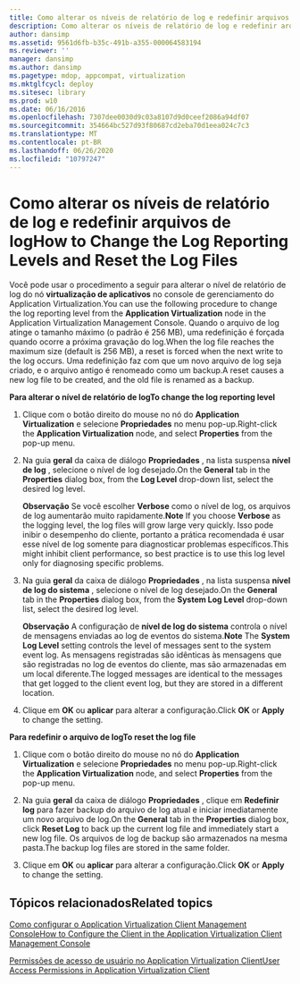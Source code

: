 ```yaml
---
title: Como alterar os níveis de relatório de log e redefinir arquivos de log
description: Como alterar os níveis de relatório de log e redefinir arquivos de log
author: dansimp
ms.assetid: 9561d6fb-b35c-491b-a355-000064583194
ms.reviewer: ''
manager: dansimp
ms.author: dansimp
ms.pagetype: mdop, appcompat, virtualization
ms.mktglfcycl: deploy
ms.sitesec: library
ms.prod: w10
ms.date: 06/16/2016
ms.openlocfilehash: 7307dee0030d9c03a8107d9d0ceef2086a94df07
ms.sourcegitcommit: 354664bc527d93f80687cd2eba70d1eea024c7c3
ms.translationtype: MT
ms.contentlocale: pt-BR
ms.lasthandoff: 06/26/2020
ms.locfileid: "10797247"
---
```

# <span data-ttu-id="cbdd6-103">Como alterar os níveis de relatório de log e redefinir arquivos de log</span><span class="sxs-lookup"><span data-stu-id="cbdd6-103">How to Change the Log Reporting Levels and Reset the Log Files</span></span>


<span data-ttu-id="cbdd6-104">Você pode usar o procedimento a seguir para alterar o nível de relatório de log do nó **virtualização de aplicativos** no console de gerenciamento do Application Virtualization.</span><span class="sxs-lookup"><span data-stu-id="cbdd6-104">You can use the following procedure to change the log reporting level from the **Application Virtualization** node in the Application Virtualization Management Console.</span></span> <span data-ttu-id="cbdd6-105">Quando o arquivo de log atinge o tamanho máximo (o padrão é 256 MB), uma redefinição é forçada quando ocorre a próxima gravação do log.</span><span class="sxs-lookup"><span data-stu-id="cbdd6-105">When the log file reaches the maximum size (default is 256 MB), a reset is forced when the next write to the log occurs.</span></span> <span data-ttu-id="cbdd6-106">Uma redefinição faz com que um novo arquivo de log seja criado, e o arquivo antigo é renomeado como um backup.</span><span class="sxs-lookup"><span data-stu-id="cbdd6-106">A reset causes a new log file to be created, and the old file is renamed as a backup.</span></span>

**<span data-ttu-id="cbdd6-107">Para alterar o nível de relatório de log</span><span class="sxs-lookup"><span data-stu-id="cbdd6-107">To change the log reporting level</span></span>**

1.  <span data-ttu-id="cbdd6-108">Clique com o botão direito do mouse no nó do **Application Virtualization** e selecione **Propriedades** no menu pop-up.</span><span class="sxs-lookup"><span data-stu-id="cbdd6-108">Right-click the **Application Virtualization** node, and select **Properties** from the pop-up menu.</span></span>

2.  <span data-ttu-id="cbdd6-109">Na guia **geral** da caixa de diálogo **Propriedades** , na lista suspensa **nível de log** , selecione o nível de log desejado.</span><span class="sxs-lookup"><span data-stu-id="cbdd6-109">On the **General** tab in the **Properties** dialog box, from the **Log Level** drop-down list, select the desired log level.</span></span>

    <span data-ttu-id="cbdd6-110">**Observação**  Se você escolher **Verbose** como o nível de log, os arquivos de log aumentarão muito rapidamente.</span><span class="sxs-lookup"><span data-stu-id="cbdd6-110">**Note** If you choose **Verbose** as the logging level, the log files will grow large very quickly.</span></span> <span data-ttu-id="cbdd6-111">Isso pode inibir o desempenho do cliente, portanto a prática recomendada é usar esse nível de log somente para diagnosticar problemas específicos.</span><span class="sxs-lookup"><span data-stu-id="cbdd6-111">This might inhibit client performance, so best practice is to use this log level only for diagnosing specific problems.</span></span>

     

3.  <span data-ttu-id="cbdd6-112">Na guia **geral** da caixa de diálogo **Propriedades** , na lista suspensa **nível de log do sistema** , selecione o nível de log desejado.</span><span class="sxs-lookup"><span data-stu-id="cbdd6-112">On the **General** tab in the **Properties** dialog box, from the **System Log Level** drop-down list, select the desired log level.</span></span>

    <span data-ttu-id="cbdd6-113">**Observação**  A configuração de **nível de log do sistema** controla o nível de mensagens enviadas ao log de eventos do sistema.</span><span class="sxs-lookup"><span data-stu-id="cbdd6-113">**Note** The **System Log Level** setting controls the level of messages sent to the system event log.</span></span> <span data-ttu-id="cbdd6-114">As mensagens registradas são idênticas às mensagens que são registradas no log de eventos do cliente, mas são armazenadas em um local diferente.</span><span class="sxs-lookup"><span data-stu-id="cbdd6-114">The logged messages are identical to the messages that get logged to the client event log, but they are stored in a different location.</span></span>

     

4.  <span data-ttu-id="cbdd6-115">Clique em **OK** ou **aplicar** para alterar a configuração.</span><span class="sxs-lookup"><span data-stu-id="cbdd6-115">Click **OK** or **Apply** to change the setting.</span></span>

**<span data-ttu-id="cbdd6-116">Para redefinir o arquivo de log</span><span class="sxs-lookup"><span data-stu-id="cbdd6-116">To reset the log file</span></span>**

1.  <span data-ttu-id="cbdd6-117">Clique com o botão direito do mouse no nó do **Application Virtualization** e selecione **Propriedades** no menu pop-up.</span><span class="sxs-lookup"><span data-stu-id="cbdd6-117">Right-click the **Application Virtualization** node, and select **Properties** from the pop-up menu.</span></span>

2.  <span data-ttu-id="cbdd6-118">Na guia **geral** da caixa de diálogo **Propriedades** , clique em **Redefinir log** para fazer backup do arquivo de log atual e iniciar imediatamente um novo arquivo de log.</span><span class="sxs-lookup"><span data-stu-id="cbdd6-118">On the **General** tab in the **Properties** dialog box, click **Reset Log** to back up the current log file and immediately start a new log file.</span></span> <span data-ttu-id="cbdd6-119">Os arquivos de log de backup são armazenados na mesma pasta.</span><span class="sxs-lookup"><span data-stu-id="cbdd6-119">The backup log files are stored in the same folder.</span></span>

3.  <span data-ttu-id="cbdd6-120">Clique em **OK** ou **aplicar** para alterar a configuração.</span><span class="sxs-lookup"><span data-stu-id="cbdd6-120">Click **OK** or **Apply** to change the setting.</span></span>

## <span data-ttu-id="cbdd6-121">Tópicos relacionados</span><span class="sxs-lookup"><span data-stu-id="cbdd6-121">Related topics</span></span>


[<span data-ttu-id="cbdd6-122">Como configurar o Application Virtualization Client Management Console</span><span class="sxs-lookup"><span data-stu-id="cbdd6-122">How to Configure the Client in the Application Virtualization Client Management Console</span></span>](how-to-configure-the-client-in-the-application-virtualization-client-management-console.md)

[<span data-ttu-id="cbdd6-123">Permissões de acesso de usuário no Application Virtualization Client</span><span class="sxs-lookup"><span data-stu-id="cbdd6-123">User Access Permissions in Application Virtualization Client</span></span>](user-access-permissions-in-application-virtualization-client.md)

 

 





